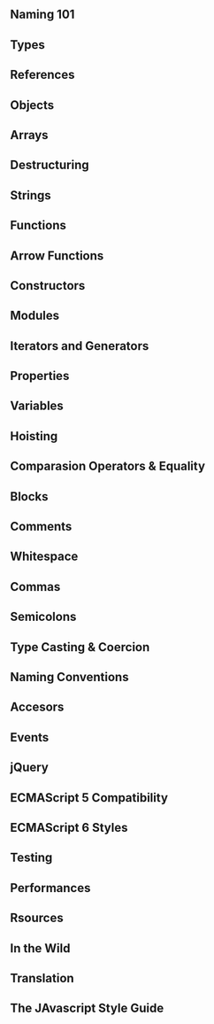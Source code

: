 ## Naming 101
###

## Types
## References
## Objects
## Arrays
## Destructuring
## Strings
## Functions
## Arrow Functions
## Constructors
## Modules
## Iterators and Generators
## Properties
## Variables
## Hoisting
## Comparasion Operators & Equality
## Blocks
## Comments
## Whitespace
## Commas
## Semicolons
## Type Casting & Coercion
## Naming Conventions
## Accesors
## Events
## jQuery
## ECMAScript 5 Compatibility
## ECMAScript 6 Styles
## Testing
## Performances
## Rsources
## In the Wild
## Translation
## The JAvascript Style Guide

